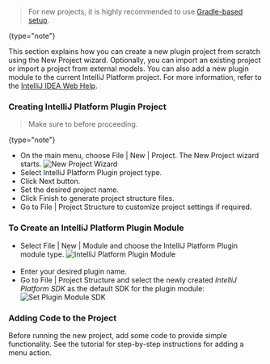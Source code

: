 [//]: # (title: Creating a Plugin Project)

<!-- Copyright 2000-2022 JetBrains s.r.o. and other contributors. Use of this source code is governed by the Apache 2.0 license that can be found in the LICENSE file. -->

> For new projects, it is highly recommended to use [Gradle-based setup](getting_started.md).
>
{type="note"}

This section explains how you can create a new plugin project from scratch using the <menupath>New Project</menupath> wizard.
Optionally, you can import an existing project or import a project from external models.
You can also add a new plugin module to the current IntelliJ Platform project.
For more information, refer to the [IntelliJ IDEA Web Help](https://www.jetbrains.com/idea/help/new-project-wizard.html).

### Creating IntelliJ Platform Plugin Project

> Make sure to [](setting_up_environment.md) before proceeding.
>
{type="note"}

* On the main menu, choose <menupath>File | New | Project</menupath>.
  The <control>New Project</control> wizard starts.
  ![New Project Wizard](new_project_wizard.png)
* Select <control>IntelliJ Platform Plugin</control> project type.
* Click <control>Next</control> button.
* Set the desired project name.
* Click <control>Finish</control> to generate project structure files.
* Go to <menupath>File | Project Structure</menupath> to customize project settings if required.

### To Create an IntelliJ Platform Plugin Module

* Select <menupath>File | New | Module</menupath> and choose the <control>IntelliJ Platform Plugin</control> module type.
  ![IntelliJ Platform Plugin Module](intellij_platform_plugin_module.png)
  <br/>
  <br/>
* Enter your desired plugin name.
* Go to <menupath>File | Project Structure</menupath> and select the newly created *IntelliJ Platform SDK* as the default SDK for the plugin module:
  ![Set Plugin Module SDK](set_plugin_module_sdk.png)

### Adding Code to the Project

Before running the new project, add some code to provide simple functionality.
See the [](working_with_custom_actions.md) tutorial for step-by-step instructions for adding a menu action.
